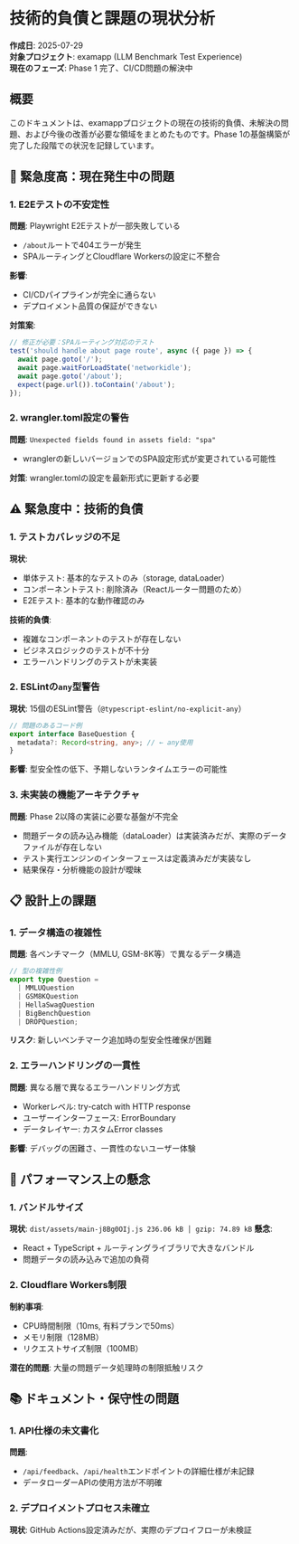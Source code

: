 # 技術的負債と課題の現状分析

**作成日**: 2025-07-29  
**対象プロジェクト**: examapp (LLM Benchmark Test Experience)  
**現在のフェーズ**: Phase 1 完了、CI/CD問題の解決中

## 概要

このドキュメントは、examappプロジェクトの現在の技術的負債、未解決の問題、および今後の改善が必要な領域をまとめたものです。Phase 1の基盤構築が完了した段階での状況を記録しています。

## 🚨 緊急度高：現在発生中の問題

### 1. E2Eテストの不安定性

**問題**: Playwright E2Eテストが一部失敗している

- `/about`ルートで404エラーが発生
- SPAルーティングとCloudflare Workersの設定に不整合

**影響**:

- CI/CDパイプラインが完全に通らない
- デプロイメント品質の保証ができない

**対策案**:

```typescript
// 修正が必要：SPAルーティング対応のテスト
test('should handle about page route', async ({ page }) => {
  await page.goto('/');
  await page.waitForLoadState('networkidle');
  await page.goto('/about');
  expect(page.url()).toContain('/about');
});
```

### 2. wrangler.toml設定の警告

**問題**: `Unexpected fields found in assets field: "spa"`

- wranglerの新しいバージョンでのSPA設定形式が変更されている可能性

**対策**: wrangler.tomlの設定を最新形式に更新する必要

## ⚠️ 緊急度中：技術的負債

### 1. テストカバレッジの不足

**現状**:

- 単体テスト: 基本的なテストのみ（storage, dataLoader）
- コンポーネントテスト: 削除済み（Reactルーター問題のため）
- E2Eテスト: 基本的な動作確認のみ

**技術的負債**:

- 複雑なコンポーネントのテストが存在しない
- ビジネスロジックのテストが不十分
- エラーハンドリングのテストが未実装

### 2. ESLintの`any`型警告

**現状**: 15個のESLint警告（`@typescript-eslint/no-explicit-any`）

```typescript
// 問題のあるコード例
export interface BaseQuestion {
  metadata?: Record<string, any>; // ← any使用
}
```

**影響**: 型安全性の低下、予期しないランタイムエラーの可能性

### 3. 未実装の機能アーキテクチャ

**問題**: Phase 2以降の実装に必要な基盤が不完全

- 問題データの読み込み機能（dataLoader）は実装済みだが、実際のデータファイルが存在しない
- テスト実行エンジンのインターフェースは定義済みだが実装なし
- 結果保存・分析機能の設計が曖昧

## 📋 設計上の課題

### 1. データ構造の複雑性

**問題**: 各ベンチマーク（MMLU, GSM-8K等）で異なるデータ構造

```typescript
// 型の複雑性例
export type Question =
  | MMLUQuestion
  | GSM8KQuestion
  | HellaSwagQuestion
  | BigBenchQuestion
  | DROPQuestion;
```

**リスク**: 新しいベンチマーク追加時の型安全性確保が困難

### 2. エラーハンドリングの一貫性

**問題**: 異なる層で異なるエラーハンドリング方式

- Workerレベル: try-catch with HTTP response
- ユーザーインターフェース: ErrorBoundary
- データレイヤー: カスタムError classes

**影響**: デバッグの困難さ、一貫性のないユーザー体験

## 🔧 パフォーマンス上の懸念

### 1. バンドルサイズ

**現状**: `dist/assets/main-j8Bg0OIj.js 236.06 kB │ gzip: 74.89 kB`
**懸念**:

- React + TypeScript + ルーティングライブラリで大きなバンドル
- 問題データの読み込みで追加の負荷

### 2. Cloudflare Workers制限

**制約事項**:

- CPU時間制限（10ms, 有料プランで50ms）
- メモリ制限（128MB）
- リクエストサイズ制限（100MB）

**潜在的問題**: 大量の問題データ処理時の制限抵触リスク

## 📚 ドキュメント・保守性の問題

### 1. API仕様の未文書化

**問題**:

- `/api/feedback`、`/api/health`エンドポイントの詳細仕様が未記録
- データローダーAPIの使用方法が不明確

### 2. デプロイメントプロセス未確立

**現状**: GitHub Actions設定済みだが、実際のデプロイフローが未検証
